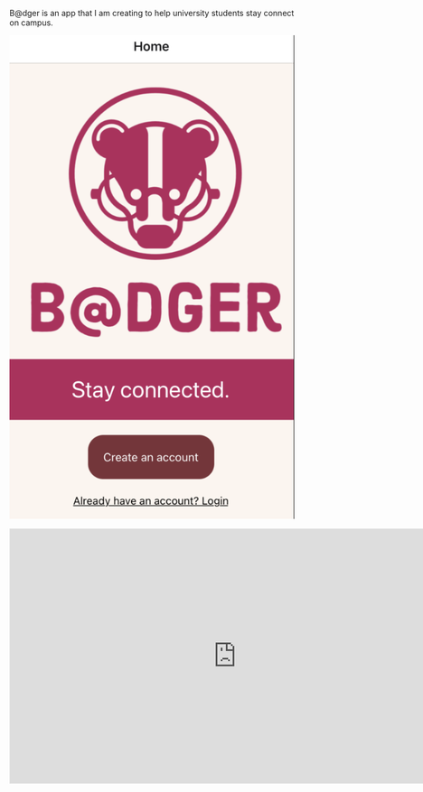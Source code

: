 B@dger is an app that I am creating to help university students stay connect on campus.

![homepage](assets/homepage.png)

<iframe style="border: 1px solid rgba(0, 0, 0, 0.1);" width="800" height="450" src="https://www.figma.com/embed?embed_host=share&url=https%3A%2F%2Fwww.figma.com%2Ffile%2FWpvj8XCFKyjXOuii76LN2C%2FUntitled%3Fnode-id%3D0%253A1" allowfullscreen></iframe>